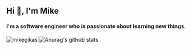 

<!--
**mikegikas/mikegikas** is a ✨ _special_ ✨ repository because its `README.md` (this file) appears on your GitHub profile.

Here are some ideas to get you started:

- 🔭 I’m currently working on ...
- 🌱 I’m currently learning ...
- 👯 I’m looking to collaborate on ...
- 🤔 I’m looking for help with ...
- 💬 Ask me about ...
- 📫 How to reach me: ...
- 😄 Pronouns: ...
- ⚡ Fun fact: ...
-->

<h2 align="left">Hi 👋, I'm Mike</h2>
<h4 align="left">I'm a software engineer who is passionate about learning new things.</h4>


<p><img align="left" src="https://github-readme-stats.vercel.app/api/top-langs/?username=mikegikas&hide=Python,Makefile&theme=vue" alt="mikegikas" /></p>

![Anurag's github stats](https://github-readme-stats.vercel.app/api?username=mikegikas&show_icons=true&theme=vue)



